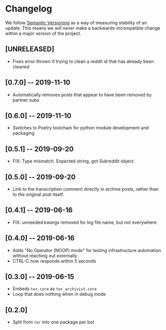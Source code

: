 # Changelog

We follow [Semantic Versioning](http://semver.org/) as a way of measuring stability of an update. This
means we will never make a backwards-incompatible change within a major version of the project.

## [UNRELEASED]

- Fixes error thrown if trying to clean a reddit id that has already been cleaned

## [0.7.0] -- 2019-11-10

- Automatically removes posts that appear to have been removed by partner subs

## [0.6.0] -- 2019-11-10

- Switches to Poetry toolchain for python module development and packaging

## [0.5.1] -- 2019-09-20

- FIX: Type mismatch. Expected string, got Subreddit object

## [0.5.0] -- 2019-09-20

- Link to the transcription comment directly in archive posts, rather than to the original post itself.

## [0.4.1] -- 2019-06-16

- FIX: unneeded kwargs removed for log file name, but not everywhere

## [0.4.0] -- 2019-06-16

- Adds "No Operator (NOOP) mode" for testing infrastructure automation without reaching out externally
- CTRL-C now responds within 5 seconds

## [0.3.0] -- 2019-06-15

- Embeds `tor_core` as `tor_archivist.core`
- Loop that does nothing when in debug mode

## [0.2.0]

- Split from `tor` into one package per bot
